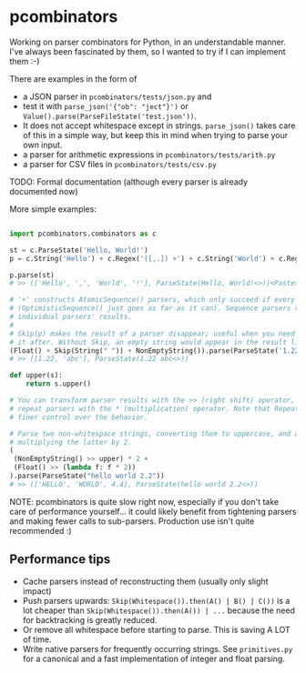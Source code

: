 # pcombinators

Working on parser combinators for Python, in an understandable manner. I've
always been fascinated by them, so I wanted to try if I can implement them :-)

There are examples in the form of
* a JSON parser in `pcombinators/tests/json.py` and
 * test it with `parse_json('{"ob": "ject"}')` or `Value().parse(ParseFileState('test.json'))`.
 * It does not accept whitespace except in strings. `parse_json()` takes care
 of this in a simple way, but keep this in mind when trying to parse your own
 input.
* a parser for arithmetic expressions in `pcombinators/tests/arith.py`
* a parser for CSV files in `pcombinators/tests/csv.py`

TODO: Formal documentation (although every parser is already documented now)

More simple examples:

```python

import pcombinators.combinators as c

st = c.ParseState('Hello, World!')
p = c.String('Hello') + c.Regex('([,.]) +') + c.String('World') + c.Regex('[.,?!]')

p.parse(st)
# >> (['Hello', ',', 'World', '!'], ParseState(Hello, World!<>))<Paste>

# '+' constructs AtomicSequence() parsers, which only succeed if every parser succeeds in order
# (OptimisticSequence() just goes as far as it can). Sequence parsers result in a list of the
# individual parsers' results.
#
# Skip(p) makes the result of a parser disappear; useful when you need to consume input but not use
# it after. Without Skip, an empty string would appear in the result list.
(Float() + Skip(String(" ")) + NonEmptyString()).parse(ParseState('1.22 abc'))
# >> ([1.22, 'abc'], ParseState(1.22 abc<>))

def upper(s):
    return s.upper()

# You can transform parser results with the >> (right shift) operator, and
# repeat parsers with the * (multiplication) operator. Note that Repeat() and StrictRepeat() offer
# finer control over the behavior.

# Parse two non-whitespace strings, converting them to uppercase, and a float,
# multiplying the latter by 2.
(
 (NonEmptyString() >> upper) * 2 +
 (Float() >> (lambda f: f * 2))
).parse(ParseState("hello world 2.2"))
# >> (['HELLO', 'WORLD', 4.4], ParseState(hello world 2.2<>))
```

NOTE: pcombinators is quite slow right now, especially if you don't take care
of performance yourself... it could likely benefit from tightening parsers and
making fewer calls to sub-parsers. Production use isn't quite recommended :)

## Performance tips

* Cache parsers instead of reconstructing them (usually only slight impact)
* Push parsers upwards: `Skip(Whitespace()).then(A() | B() | C())` is a lot cheaper than
`Skip(Whitespace()).then(A()) | ...` because the need for backtracking is greatly reduced.
 * Or remove all whitespace before starting to parse. This is saving A LOT of time.
* Write native parsers for frequently occurring strings. See `primitives.py` for a canonical and a
 fast implementation of integer and float parsing.

